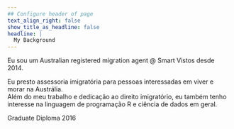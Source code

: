 ```yaml
---
## Configure header of page
text_align_right: false
show_title_as_headline: false
headline: |
  My Background
---
```


<!-- this is a subheadline -->
Eu sou um Australian registered migration agent @ Smart Vistos desde 2014. 

Eu presto assessoria imigratória para pessoas interessadas em viver e morar na Austrália.  
Além do meu trabalho e dedicação ao direito imigratório, eu também tenho interesse na linguagem de programação R e ciência de dados em geral. 

<i class="fas fa-graduation-cap pr2"></i> Graduate Diploma 2016
